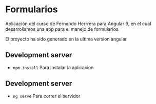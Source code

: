 # Formularios

Aplicación del curso de Fernando Herrrera para Angular 9, en el cual desarrollamos una app para el manejo de 
formularios.


El proyecto ha sido generado en la ultima version angular

## Development server

 * `npm install` Para instalar la aplicacion

## Development server

 * `ng serve` Para correr el servidor
